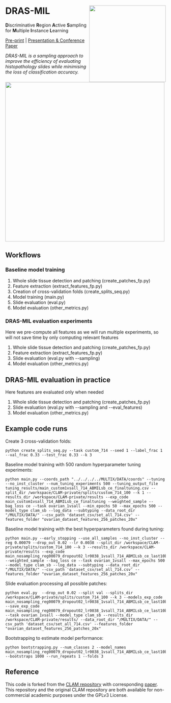 # DRAS-MIL <img src="CISTIB logo.png" align="right" width="240"/>
**D**iscriminative **R**egion **A**ctive **S**ampling for **M**ultiple **I**nstance **L**earning

[Pre-print](https://arxiv.org/abs/2302.08867) | [Presentation & Conference Paper](https://spie.org/medical-imaging/presentation/Efficient-subtyping-of-ovarian-cancer-histopathology-whole-slide-images-using/12471-38?enableBackToBrowse=true)

*DRAS-MIL is a sampling approach to improve the efficiency of evaluating histopathology slides while minimising the loss of classification accuracy.* 

<img src="482772_spatial.gif" width="500px" align="centre" />



## Workflows
### Baseline model training
1. Whole slide tissue detection and patching (create_patches_fp.py)
1. Feature extraction (extract_features_fp.py)
1. Creation of cross-validation folds (create_splits_seq.py)
1. Model training (main.py)
1. Slide evaluation (eval.py)
1. Model evaluation (other_metrics.py)

### DRAS-MIL evaluation experiments
Here we pre-compute all features as we will run multiple experiments, so will not save time by only computing relevant features
1. Whole slide tissue detection and patching (create_patches_fp.py)
1. Feature extraction (extract_features_fp.py)
1. Slide evaluation (eval.py with --sampling)
1. Model evaluation (other_metrics.py)

## DRAS-MIL evaluation in practice
Here features are evaluated only when needed
1. Whole slide tissue detection and patching (create_patches_fp.py)
1. Slide evaluation (eval.py with --sampling and --eval_features)
1. Model evaluation (other_metrics.py)

## Example code runs
Create 3 cross-validation folds:
``` shell
python create_splits_seq.py --task custom_714 --seed 1 --label_frac 1 --val_frac 0.33 --test_frac 0.33 --k 3
```
Baseline model training with 500 random hyperparameter tuning experiments:
``` shell
python main.py --coords_path "../../../../MULTIX/DATA/coords" --tuning --no_inst_cluster --num_tuning_experiments 500 --tuning_output_file tuning_results/main_custom1vsall_714_ABMILsb_ce_finaltuning.csv --split_dir /workspace/CLAM-private/splits/custom_714_100 --k 1 --results_dir /workspace/CLAM-private/results --exp_code main_custom1vsall_714_ABMILsb_ce_finaltuning --weighted_sample --bag_loss ce --task ovarian_1vsall --min_epochs 50 --max_epochs 500 --model_type clam_sb --log_data --subtyping --data_root_dir "/MULTIX/DATA/" --csv_path 'dataset_csv/set_all_714.csv' --features_folder "ovarian_dataset_features_256_patches_20x"
```
Baseline model training with the best hyperparameters found during tuning:
``` shell
python main.py --early_stopping --use_all_samples --no_inst_cluster --reg 0.00079 --drop_out 0.02 --lr 0.0038 --split_dir /workspace/CLAM-private/splits/custom_714_100 --k 3 --results_dir /workspace/CLAM-private/results --exp_code main_nosampling_reg00079_dropout02_lr0038_1vsall_714_ABMILsb_ce_last10best_mean20stopper --weighted_sample --bag_loss ce --task ovarian_1vsall --max_epochs 500 --model_type clam_sb --log_data --subtyping --data_root_dir "/MULTIX/DATA/" --csv_path 'dataset_csv/set_all_714.csv' --features_folder "ovarian_dataset_features_256_patches_20x"
``` 

Slide evaluation processing all possible patches:
``` shell
python eval.py  --drop_out 0.02 --split val --splits_dir /workspace/CLAM-private/splits/custom_714_100 --k 3 --models_exp_code main_nosampling_reg00079_dropout02_lr0038_1vsall_714_ABMILsb_ce_last10best_mean20stopper_s1 --save_exp_code main_nosampling_reg00079_dropout02_lr0038_1vsall_714_ABMILsb_ce_last10best_mean20stopper_VALIDSET --task ovarian_1vsall --model_type clam_sb --results_dir /workspace/CLAM-private/results/ --data_root_dir "/MULTIX/DATA/" --csv_path 'dataset_csv/set_all_714.csv' --features_folder "ovarian_dataset_features_256_patches_20x"
```
Bootstrapping to estimate model performance:
``` shell
python bootstrapping.py --num_classes 2 --model_names main_nosampling_reg00079_dropout02_lr0038_1vsall_714_ABMILsb_ce_last10best_mean20stopper_VALIDSET --bootstraps 1000 --run_repeats 1 --folds 3
```

## Reference
This code is forked from the [CLAM repository](https://github.com/mahmoodlab/CLAM) with corresponding [paper](https://www.nature.com/articles/s41551-020-00682-w). This repository and the original CLAM repository are both available for non-commercial academic purposes under the GPLv3 License.
